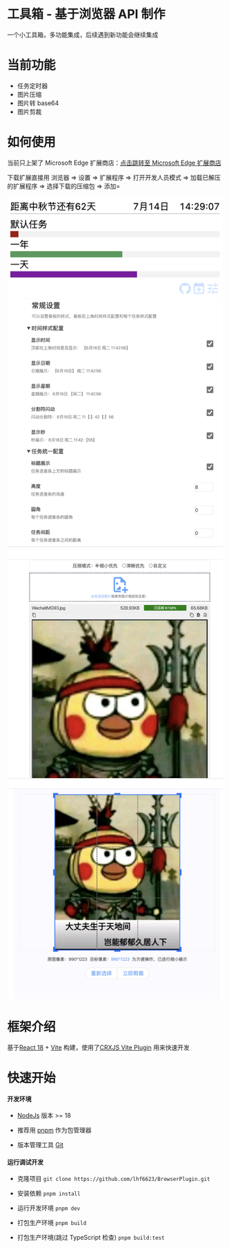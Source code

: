 # 工具箱 - 基于浏览器 API 制作

一个小工具箱，多功能集成，后续遇到新功能会继续集成

# 当前功能

- 任务定时器
- 图片压缩
- 图片转 base64
- 图片剪裁

# 如何使用

当前只上架了 Microsoft Edge 扩展商店：[点击跳转至 Microsoft Edge 扩展商店](https://microsoftedge.microsoft.com/addons/detail/adghdebcjdnllphndeljpdghfemgbpjp)

下载扩展直接用
浏览器 => 设置 => 扩展程序 => 打开开发人员模式 => 加载已解压的扩展程序 => 选择下载的压缩包 => 添加=

<img alt='popup展示' src='https://github.com/lhf6623/BrowserPlugin/raw/main/public/popup.jpg' width='500' />

<img alt='popup设置页面' src='https://github.com/lhf6623/BrowserPlugin/raw/main/public/popup_setting.jpg' width='500' />

<img alt='图片压缩' src='https://github.com/lhf6623/BrowserPlugin/raw/main/public/img_compress.jpg' width='500' />

<img alt='图片剪裁' src='https://github.com/lhf6623/BrowserPlugin/raw/main/public/img_cut_out.jpg' width='500' />

# 框架介绍

基于[React 18](https://react.docschina.org) + [Vite](https://cn.vitejs.dev)
构建，使用了[CRXJS Vite Plugin](https://github.com/crxjs/chrome-extension-tools/blob/main/packages/vite-plugin/README.md)
用来快速开发

# 快速开始

#### 开发环境

- [NodeJs](https://nodejs.org/zh-cn) 版本 >= 18

- 推荐用 [pnpm](https://www.pnpm.cn/installation) 作为包管理器
- 版本管理工具 [Git](https://git-scm.com/downloads)

#### 运行调试开发

- 克隆项目 `git clone https://github.com/lhf6623/BrowserPlugin.git`
- 安装依赖 `pnpm install`

- 运行开发环境 `pnpm dev`
- 打包生产环境 `pnpm build`
- 打包生产环境(跳过 TypeScript 检查) `pnpm build:test`
